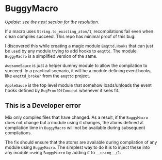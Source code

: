 BuggyMacro
==========

*Update: see the next section for the resolution.*

If a macro uses `String.to_existing_atom/1`, recompilations fail
even when clean compiles succeed. This repo has minimal proof of
this bug.

I discovered this while creating a magic module `Emqttd.Hooks` that
can just be `use`d by any module trying to add hooks to `emqttd`.
The module `BuggyMacro` is a simplified version of the same.

`AwesomeSauce` is just a helper dummy module to allow the compilation
to succeed. In a practical scenario, it will be a module defining
event hooks, like `emqttd_broker` from the `emqttd` project.

`AppleSauce` is the top level module that somehow loads/unloads the
event hooks defined by `BugProofOfConcept` whenever it sees fit.

This is a Developer error
-------------------------

Mix only compiles files that have changed. As a result, if the
`BuggyMacro` does not change but a module using it changes, the atoms
defined at compilation time in `BuggyMacro` will not be available
during subsequent compilations.

The fix should ensure that the atoms are available during compilation
of any module using `BuggyMacro`. The simplest way to do it is to inject
these into any module `use`ing `BuggyMacro` by adding it to `__using__/1`.
